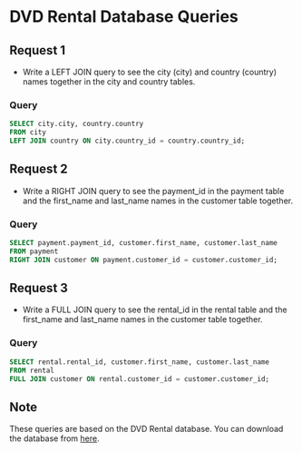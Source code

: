 # DVD Rental Database Queries

## Request 1
- Write a LEFT JOIN query to see the city (city) and country (country) names together in the city and country tables.
### Query
```sql
SELECT city.city, country.country
FROM city
LEFT JOIN country ON city.country_id = country.country_id;
```

## Request 2
- Write a RIGHT JOIN query to see the payment_id in the payment table and the first_name and last_name names in the customer table together.
### Query
```sql
SELECT payment.payment_id, customer.first_name, customer.last_name
FROM payment
RIGHT JOIN customer ON payment.customer_id = customer.customer_id;
```

## Request 3
- Write a FULL JOIN query to see the rental_id in the rental table and the first_name and last_name names in the customer table together.
### Query
```sql
SELECT rental.rental_id, customer.first_name, customer.last_name
FROM rental
FULL JOIN customer ON rental.customer_id = customer.customer_id;
```

## Note
These queries are based on the DVD Rental database. You can download the database from [here](https://sp.postgresqltutorial.com/wp-content/uploads/2019/05/dvdrental.zip).